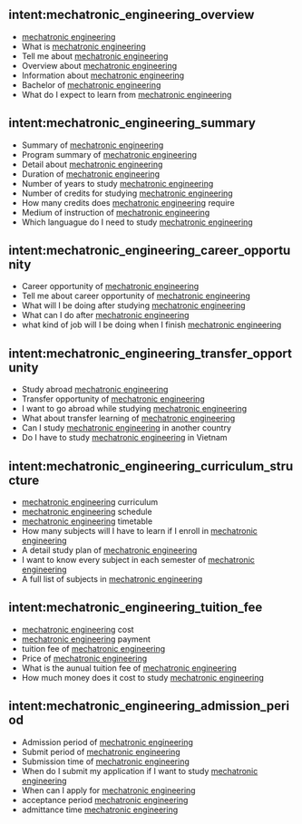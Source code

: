 ## intent:mechatronic_engineering_overview
- [mechatronic engineering](uni)
- What is [mechatronic engineering](uni)
- Tell me about [mechatronic engineering](uni)
- Overview about [mechatronic engineering](uni)
- Information about [mechatronic engineering](uni)
- Bachelor of [mechatronic engineering](uni)
- What do I expect to learn from [mechatronic engineering](uni)

## intent:mechatronic_engineering_summary
- Summary of [mechatronic engineering](uni)
- Program summary of [mechatronic engineering](uni)
- Detail about [mechatronic engineering](uni)
- Duration of [mechatronic engineering](uni)
- Number of years to study [mechatronic engineering](uni)
- Number of credits for studying [mechatronic engineering](uni)
- How many credits does [mechatronic engineering](uni) require
- Medium of instruction of [mechatronic engineering](uni)
- Which languague do I need to study [mechatronic engineering](uni)

## intent:mechatronic_engineering_career_opportunity
- Career opportunity of [mechatronic engineering](uni)
- Tell me about career opportunity of [mechatronic engineering](uni)
- What will I be doing after studying [mechatronic engineering](uni)
- What can I do after [mechatronic engineering](uni)
- what kind of job will I be doing when I finish [mechatronic engineering](uni)

## intent:mechatronic_engineering_transfer_opportunity
- Study abroad [mechatronic engineering](uni)
- Transfer opportunity of [mechatronic engineering](uni)
- I want to go abroad while studying [mechatronic engineering](uni)
- What about transfer learning of [mechatronic engineering](uni)
- Can I study [mechatronic engineering](uni) in another country
- Do I have to study [mechatronic engineering](uni) in Vietnam

## intent:mechatronic_engineering_curriculum_structure
- [mechatronic engineering](uni) curriculum
- [mechatronic engineering](uni) schedule
- [mechatronic engineering](uni) timetable
- How many subjects will I have to learn if I enroll in [mechatronic engineering](uni)
- A detail study plan of [mechatronic engineering](uni)
- I want to know every subject in each semester of [mechatronic engineering](uni)
- A full list of subjects in [mechatronic engineering](uni)

## intent:mechatronic_engineering_tuition_fee
- [mechatronic engineering](uni) cost
- [mechatronic engineering](uni) payment
- tuition fee of [mechatronic engineering](uni)
- Price of [mechatronic engineering](uni)
- What is the aunual tuition fee of [mechatronic engineering](uni)
- How much money does it cost to study [mechatronic engineering](uni)

## intent:mechatronic_engineering_admission_period
- Admission period of [mechatronic engineering](uni)
- Submit period of [mechatronic engineering](uni)
- Submission time of [mechatronic engineering](uni)
- When do I submit my application if I want to study [mechatronic engineering](uni)
- When can I apply for [mechatronic engineering](uni)
- acceptance period [mechatronic engineering](uni)
- admittance time [mechatronic engineering](uni)
